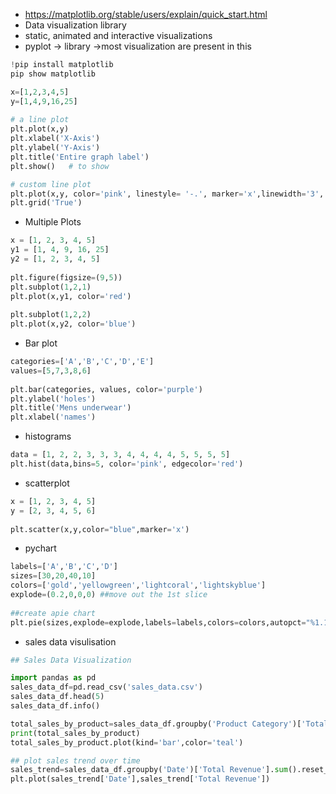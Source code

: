 - https://matplotlib.org/stable/users/explain/quick_start.html
- Data visualization library
- static, animated and interactive visualizations
- pyplot -> library ->most visualization are present in this
```python
!pip install matplotlib
pip show matplotlib

x=[1,2,3,4,5]
y=[1,4,9,16,25]
  
# a line plot
plt.plot(x,y)
plt.xlabel('X-Axis')
plt.ylabel('Y-Axis')
plt.title('Entire graph label')
plt.show()   # to show

# custom line plot
plt.plot(x,y, color='pink', linestyle= '-.', marker='x',linewidth='3', markersize='10')
plt.grid('True')
```
- Multiple Plots
```python
x = [1, 2, 3, 4, 5]
y1 = [1, 4, 9, 16, 25]
y2 = [1, 2, 3, 4, 5]
  
plt.figure(figsize=(9,5))
plt.subplot(1,2,1)
plt.plot(x,y1, color='red')
  
plt.subplot(1,2,2)
plt.plot(x,y2, color='blue')
```
- Bar plot
```python
categories=['A','B','C','D','E']
values=[5,7,3,8,6]
  
plt.bar(categories, values, color='purple')
plt.ylabel('holes')
plt.title('Mens underwear')
plt.xlabel('names')
```
- histograms
```python
data = [1, 2, 2, 3, 3, 3, 4, 4, 4, 4, 5, 5, 5, 5]
plt.hist(data,bins=5, color='pink', edgecolor='red')
```
- scatterplot
```python
x = [1, 2, 3, 4, 5]
y = [2, 3, 4, 5, 6]
  
plt.scatter(x,y,color="blue",marker='x')
```
- pychart
```python
labels=['A','B','C','D']
sizes=[30,20,40,10]
colors=['gold','yellowgreen','lightcoral','lightskyblue']
explode=(0.2,0,0,0) ##move out the 1st slice
  
##create apie chart
plt.pie(sizes,explode=explode,labels=labels,colors=colors,autopct="%1.1f%%",shadow=True)
```
- sales data visulisation
```python
## Sales Data Visualization

import pandas as pd
sales_data_df=pd.read_csv('sales_data.csv')
sales_data_df.head(5)
sales_data_df.info()

total_sales_by_product=sales_data_df.groupby('Product Category')['Total Revenue'].sum()
print(total_sales_by_product)
total_sales_by_product.plot(kind='bar',color='teal')

## plot sales trend over time
sales_trend=sales_data_df.groupby('Date')['Total Revenue'].sum().reset_index()
plt.plot(sales_trend['Date'],sales_trend['Total Revenue'])
```
